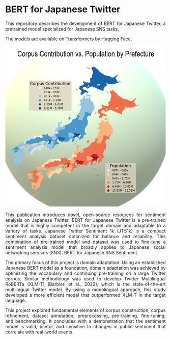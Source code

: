 # BERT for Japanese Twitter

<div align="justify">

This repository describes the development of BERT for Japanese Twitter, a pretrained model specialized for Japanese SNS tasks.

The models are available on [Transformers](https://github.com/huggingface/transformers) by Hugging Face.

![Corpus Contribution vs. Population by Prefecture](geo.png)

This publication introduces novel, open-source resources for sentiment analysis on Japanese Twitter. BERT for Japanese Twitter is a pre-trained model that is highly competent in the target domain and adaptable to a variety of tasks. Japanese Twitter Sentiment 1k (JTS1k) is a compact sentiment analysis dataset optimized for balance and reliability. This combination of pre-trained model and dataset was used to fine-tune a sentiment analysis model that broadly applies to Japanese social networking services (SNS): BERT for Japanese SNS Sentiment.  

The primary focus of this project is domain adaptation. Using an established Japanese BERT model as a foundation, domain adaptation was achieved by optimizing the vocabulary and continuing pre-training on a large Twitter corpus. Similar methodology was used to develop Twitter Multilingual RoBERTa (XLM-T) (Barbieri et al., 2022), which is the state-of-the-art multilingual Twitter model. By using a monolingual approach, this study developed a more efficient model that outperformed XLM-T in the target language.  

This project explored fundamental elements of corpus construction, corpus refinement, dataset annotation, preprocessing, pre-training, fine-tuning, and benchmarking. It concludes with a demonstration that the sentiment model is valid, useful, and sensitive to changes in public sentiment that correlate with real-world events.

</div>
